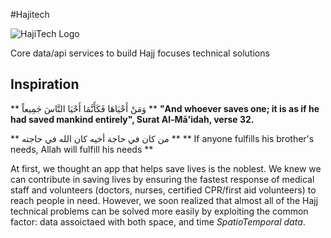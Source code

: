 #Hajitech

![HajiTech Logo](/images/HajiTech.png)

Core data/api services to build Hajj focuses technical solutions

## Inspiration

**  وَمَنْ أَحْيَاهَا فَكَأَنَّمَا أَحْيَا النَّاسَ جَمِيعاً **
**"And whoever saves one; it is as if he had saved mankind entirely", Surat Al-Mā'idah, verse 32.**

**  من كان في حاجة أخيه كان الله في حاجته  **
** If anyone fulfills his brother's needs, Allah will fulfill his needs **

At first, we thought an app that helps save lives is the noblest. We knew we can contribute in saving lives by ensuring the fastest response of medical staff and volunteers (doctors, nurses, certified CPR/first aid volunteers)  to reach people in need. However, we soon realized that almost all of the Hajj technical problems can be solved more easily by exploiting the common factor: data assoictaed with both space, and time _SpatioTemporal data_. 
